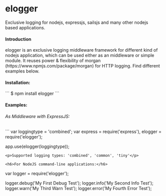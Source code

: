 elogger
=======

Exclusive logging for nodejs, expressjs, sailsjs and many other nodejs based applications.


<h4>Introduction</h4>
elogger is an exclusive logging middleware framework for different kind of nodejs application, which can be used either as an middleware or simple module. It reuses power & flexibility of morgan (https://www.npmjs.com/package/morgan) for HTTP logging. Find different examples below.

<h4>Installation:</h4>
```
$ npm install elogger
```

<h4>Examples:</h4>

<h6>As Middleware with ExpressJS:</h6>
```
var loggingtype = 'combined';
var express = require('express'),
    elogger = require('elogger');

app.use(elogger(loggingtype));
```
<p>Supported logging types: 'combined', 'common', 'tiny'</p>

<h6>For NodeJS command-line applications:</h6>
```
var logger = require('elogger');

logger.debug('My First Debug Test');
logger.info('My Second Info Test');
logger.warn('My Third Warn Test');
logger.error('My Fourth Error Test');
```


